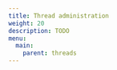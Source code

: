 ```yaml
---
title: Thread administration
weight: 20
description: TODO
menu:
  main:
    parent: threads
---
```

